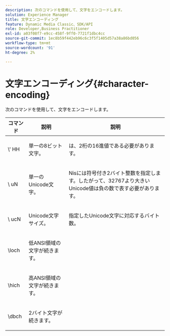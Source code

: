 ```yaml
---
description: 次のコマンドを使用して、文字をエンコードします。
solution: Experience Manager
title: 文字エンコーディング
feature: Dynamic Media Classic、SDK/API
role: Developer,Business Practitioner
exl-id: a03f08f7-e9cc-458f-9ff0-7721f1dbc4cc
source-git-commit: 1ec8b59f442eb96c6c3f5f1405d57a38a86bd056
workflow-type: tm+mt
source-wordcount: '91'
ht-degree: 2%

---
```


# 文字エンコーディング{#character-encoding}

次のコマンドを使用して、文字をエンコードします。

<table id="table_EB0C1B674BEA4A37964FB4BF559E0005"> 
 <thead> 
  <tr> 
   <th class="entry"> コマンド </th> 
   <th class="entry"> 説明 </th> 
   <th class="entry"> 説明 </th> 
  </tr> 
 </thead>
 <tbody> 
  <tr> 
   <td> <span class="codeph">\'<span class="varname"> HH</span></span> </td> 
   <td> <p>単一の8ビット文字。 </p> </td> 
   <td> <p><span class="varname"> </span> は、2桁の16進値である必要があります。 </p> </td> 
  </tr> 
  <tr> 
   <td> <span class="codeph">\<span class="varname"> uN</span></span> </td> 
   <td> <p>単一のUnicode文字。 </p> </td> 
   <td> <p><span class="varname"> </span> Nisには符号付き2バイト整数を指定します。したがって、32767より大きいUnicode値は負の数で表す必要があります。 </p> </td> 
  </tr> 
  <tr> 
   <td> <span class="codeph">\<span class="varname"> ucN</span></span> </td> 
   <td> <p>Unicode文字サイズ。 </p> </td> 
   <td> <p>指定したUnicode文字に対応するバイト数。 </p> </td> 
  </tr> 
  <tr> 
   <td> <span class="codeph"> \loch  </span> </td> 
   <td> <p>低ANSI領域の文字が続きます。 </p> </td> 
   <td> <p> </p> </td> 
  </tr> 
  <tr> 
   <td> <span class="codeph"> \hich  </span> </td> 
   <td> <p>高ANSI領域の文字が続きます。 </p> </td> 
   <td> <p> </p> </td> 
  </tr> 
  <tr> 
   <td> <span class="codeph"> \dbch  </span> </td> 
   <td> <p>2バイト文字が続きます。 </p> </td> 
   <td> <p> </p> </td> 
  </tr> 
 </tbody> 
</table>
